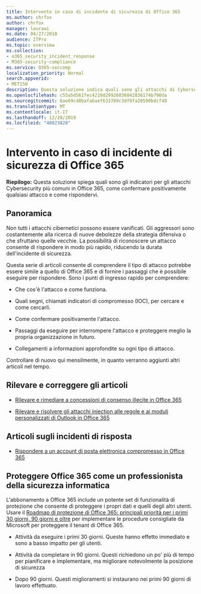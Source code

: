 ```yaml
---
title: Intervento in caso di incidente di sicurezza di Office 365
ms.author: chrfox
author: chrfox
manager: laurawi
ms.date: 04/27/2018
audience: ITPro
ms.topic: overview
ms.collection:
- o365_security_incident_response
- M365-security-compliance
ms.service: O365-seccomp
localization_priority: Normal
search.appverid:
- MET150
description: Questa soluzione indica quali sono gli attacchi di Cybersecurity più comuni che possono essere presenti in Office 365 e come rispondervi
ms.openlocfilehash: c55a5d561fec4219d29926036842836174b790da
ms.sourcegitcommit: 6ae69c40bafa6aef633789c3df0fa20590bdcf40
ms.translationtype: MT
ms.contentlocale: it-IT
ms.lasthandoff: 12/20/2019
ms.locfileid: "40823828"
---
```

# <a name="office-365-security-incident-response"></a>Intervento in caso di incidente di sicurezza di Office 365

 **Riepilogo:** Questa soluzione spiega quali sono gli indicatori per gli attacchi Cybersecurity più comuni in Office 365, come confermare positivamente qualsiasi attacco e come rispondervi.

## <a name="overview"></a>Panoramica

Non tutti i attacchi cibernetici possono essere vanificati. Gli aggressori sono costantemente alla ricerca di nuove debolezze della strategia difensiva o che sfruttano quelle vecchie. La possibilità di riconoscere un attacco consente di rispondere in modo più rapido, riducendo la durata dell'incidente di sicurezza.

Questa serie di articoli consente di comprendere il tipo di attacco potrebbe essere simile a quello di Office 365 e di fornire i passaggi che è possibile eseguire per rispondere. Sono i punti di ingresso rapido per comprendere:

- Che cos'è l'attacco e come funziona.

- Quali segni, chiamati indicatori di compromesso (IOC), per cercare e come cercarli.

- Come confermare positivamente l'attacco.

- Passaggi da eseguire per interrompere l'attacco e proteggere meglio la propria organizzazione in futuro.

- Collegamenti a informazioni approfondite su ogni tipo di attacco.

Controllare di nuovo qui mensilmente, in quanto verranno aggiunti altri articoli nel tempo.

## <a name="detect-and-remediate-articles"></a>Rilevare e correggere gli articoli

- [Rilevare e rimediare a concessioni di consenso illecite in Office 365](detect-and-remediate-illicit-consent-grants.md)

- [Rilevare e risolvere gli attacchi injection alle regole e ai moduli personalizzati di Outlook in Office 365](detect-and-remediate-outlook-rules-forms-attack.md)

## <a name="incident-response-articles"></a>Articoli sugli incidenti di risposta

- [Rispondere a un account di posta elettronica compromesso in Office 365](responding-to-a-compromised-email-account.md)

## <a name="secure-office-365-like-a-cybersecurity-pro"></a>Proteggere Office 365 come un professionista della sicurezza informatica

L'abbonamento a Office 365 include un potente set di funzionalità di protezione che consente di proteggere i propri dati e quelli degli altri utenti.  Usare il [Roadmap di protezione di Office 365: principali priorità per i primi 30 giorni, 90 giorni e oltre](security-roadmap.md) per implementare le procedure consigliate da Microsoft per proteggere il tenant di Office 365.

- Attività da eseguire i primi 30 giorni.  Queste hanno effetto immediato e sono a basso impatto per gli utenti.

- Attività da completare in 90 giorni. Questi richiedono un po' più di tempo per pianificare e implementare, ma migliorare notevolmente la posizione di sicurezza

- Dopo 90 giorni. Questi miglioramenti si instaurano nei primi 90 giorni di lavoro effettuato.
